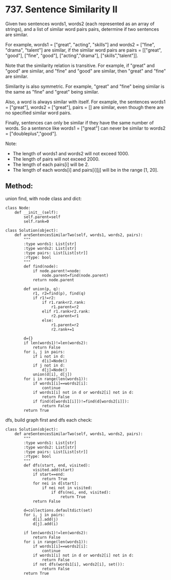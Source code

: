 # 737. Sentence Similarity II

Given two sentences words1, words2 (each represented as an array of strings), and a list of similar word pairs pairs, determine if two sentences are similar.

For example, words1 = ["great", "acting", "skills"] and words2 = ["fine", "drama", "talent"] are similar, if the similar word pairs are pairs = [["great", "good"], ["fine", "good"], ["acting","drama"], ["skills","talent"]].

Note that the similarity relation is transitive. For example, if "great" and "good" are similar, and "fine" and "good" are similar, then "great" and "fine" are similar.

Similarity is also symmetric. For example, "great" and "fine" being similar is the same as "fine" and "great" being similar.

Also, a word is always similar with itself. For example, the sentences words1 = ["great"], words2 = ["great"], pairs = [] are similar, even though there are no specified similar word pairs.

Finally, sentences can only be similar if they have the same number of words. So a sentence like words1 = ["great"] can never be similar to words2 = ["doubleplus","good"].

Note:

- The length of words1 and words2 will not exceed 1000.
- The length of pairs will not exceed 2000.
- The length of each pairs[i] will be 2.
- The length of each words[i] and pairs[i][j] will be in the range [1, 20].

## Method:

union find, with node class and dict:

    class Node:
        def __init__(self):
            self.parent=self
            self.rank=0
    
    class Solution(object):
        def areSentencesSimilarTwo(self, words1, words2, pairs):
            """
            :type words1: List[str]
            :type words2: List[str]
            :type pairs: List[List[str]]
            :rtype: bool
            """
            def find(node):
                if node.parent!=node:
                    node.parent=find(node.parent)
                return node.parent
            
            def union(p, q):
                r1, r2=find(p), find(q)
                if r1!=r2:
                    if r1.rank<r2.rank:
                        r1.parent=r2
                    elif r1.rank>r2.rank:
                        r2.parent=r1
                    else:
                        r1.parent=r2
                        r2.rank+=1
            
            d={}
            if len(words1)!=len(words2):
                return False
            for i, j in pairs:
                if i not in d:
                    d[i]=Node()
                if j not in d:
                    d[j]=Node()
                union(d[i], d[j])
            for i in range(len(words1)):
                if words1[i]==words2[i]:
                    continue
                if words1[i] not in d or words2[i] not in d:
                    return False
                if find(d[words1[i]])!=find(d[words2[i]]):
                    return False
            return True
            
dfs, build graph first and dfs each check:

    class Solution(object):
        def areSentencesSimilarTwo(self, words1, words2, pairs):
            """
            :type words1: List[str]
            :type words2: List[str]
            :type pairs: List[List[str]]
            :rtype: bool
            """
            def dfs(start, end, visited):
                visited.add(start)
                if start==end:
                    return True
                for nei in d[start]:
                    if nei not in visited:
                        if dfs(nei, end, visited):
                            return True
                return False
            
            d=collections.defaultdict(set)
            for i, j in pairs:
                d[i].add(j)
                d[j].add(i)
                
            if len(words1)!=len(words2):
                return False
            for i in range(len(words1)):
                if words1[i]==words2[i]:
                    continue
                if words1[i] not in d or words2[i] not in d:
                    return False
                if not dfs(words1[i], words2[i], set()):
                    return False
            return True